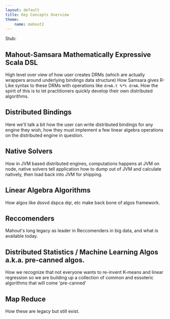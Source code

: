 ```yaml
---
layout: default
title: Key Concepts Overview
theme: 
    name: mahout2
---
```



Stub:
## Mahout-Samsara Mathematically Expressive Scala DSL

High level over view of how user creates DRMs (which are actually wrappers around underlying bindings data structure)
How Samsara gives R-Like syntax to these DRMs with operations like `drmA.t %*% drmA`.  How the spirit of this is to let 
practitioners quickly develop their own distributed algorithms. 

## Distributed Bindings

Here we'll talk a bit how the user can write distributed bindings for any engine they wish, how they must implement a few
linear algebra operations on the distributed engine in question. 

## Native Solvers

How in JVM based distributed engines, computations happens at JVM on node, native solvers tell application how to dump 
out of JVM and calculate natively, then load back into JVM for shipping. 


## Linear Algebra Algorithms

How algos like dssvd dspca dqr, etc make back bone of algos framework.

## Reccomenders

Mahout's long legacy as leader in Reccomenders in big data, and what is available today.

## Distributed Statistics / Machine Learning Algos a.k.a. pre-canned algos.

How we recognize that not everyone wants to re-invent K-means and linear regression so we are building up a collection of 
common and essoteric algorithms that will come 'pre-canned'

## Map Reduce

How these are legacy but still exist. 

